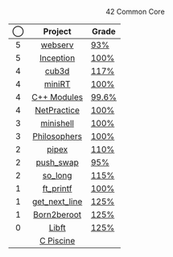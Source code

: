 <p align="center">42 Common Core</p>

<div align="center">

|◯|Project|Grade|
|:--:|:--:|--|
|5|[webserv](../../../42-webserv)				|	[93%](https://projects.intra.42.fr/projects/webserv/projects_users/julmuntz)|
|5|[Inception](../../../42-inception)			|	[100%](https://projects.intra.42.fr/projects/inception/projects_users/julmuntz)|
|4|[cub3d](../../../42-cub3d)					|	[117%](https://projects.intra.42.fr/projects/cub3d/projects_users/julmuntz)|
|4|[miniRT](../../../)							|	[100%](https://projects.intra.42.fr/projects/minirt/projects_users/julmuntz)|
|4|[C++ Modules](../../../42-cpp-modules)		|	[99.6%](https://projects.intra.42.fr/projects/cpp-module-09/projects_users/julmuntz)|
|4|[NetPractice](../../../42-net-practice)		|	[100%](https://projects.intra.42.fr/projects/netpractice/projects_users/julmuntz)|
|3|[minishell](../../../42-minishell)			|	[100%](https://projects.intra.42.fr/projects/42cursus-minishell/projects_users/julmuntz)|
|3|[Philosophers](../../../42-philosophers)		|	[100%](https://projects.intra.42.fr/projects/42cursus-philosophers/projects_users/julmuntz)|
|2|[pipex](../../../42-pipex)					|	[110%](https://projects.intra.42.fr/projects/pipex/projects_users/julmuntz)|
|2|[push_swap](../../../42-push-swap)			|	[95%](https://projects.intra.42.fr/projects/42cursus-push_swap/projects_users/julmuntz)|
|2|[so_long](../../../42-so-long)				|	[115%](https://projects.intra.42.fr/projects/so_long/projects_users/julmuntz)|
|1|[ft_printf](../../../42-printf)				|	[100%](https://projects.intra.42.fr/projects/42cursus-ft_printf/projects_users/julmuntz)|
|1|[get_next_line](../../../42-get-next-line)	|	[125%](https://projects.intra.42.fr/projects/42cursus-get_next_line/projects_users/julmuntz)|
|1|[Born2beroot](../../../42-born2beroot)		|	[125%](https://projects.intra.42.fr/projects/born2beroot/projects_users/julmuntz)|
|0|[Libft](../../../42-libft)					|	[125%](https://projects.intra.42.fr/projects/42cursus-libft/projects_users/julmuntz)|
||[C Piscine](../../../42-c-piscine)			||
  
</div>
